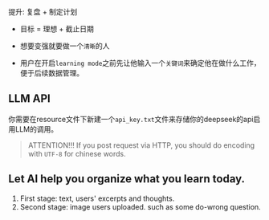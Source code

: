 提升: 复盘 + 制定计划

- 目标 = 理想 + 截止日期
- 想要变强就要做一个`清晰`的人

- 用户在开启`learning mode`之前先让他输入一个`关键词`来确定他在做什么工作，便于后续数据管理。

## LLM API
你需要在resource文件下新建一个`api_key.txt`文件来存储你的deepseek的api启用LLM的调用。

> ATTENTION!!! If you post request via HTTP, you should do encoding with `UTF-8` for chinese words.

## Let AI help you organize what you learn today.
1. First stage: text, users' excerpts and thoughts.
2. Second stage: image users uploaded. such as some do-wrong question.